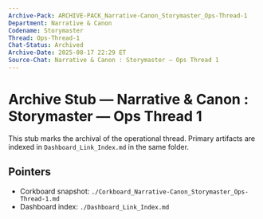 ```yaml
---
Archive-Pack: ARCHIVE-PACK_Narrative-Canon_Storymaster_Ops-Thread-1
Department: Narrative & Canon
Codename: Storymaster
Thread: Ops-Thread-1
Chat-Status: Archived
Archive-Date: 2025-08-17 22:29 ET
Source-Chat: Narrative & Canon : Storymaster — Ops Thread 1
---
```


# Archive Stub — Narrative & Canon : Storymaster — Ops Thread 1

This stub marks the archival of the operational thread.
Primary artifacts are indexed in `Dashboard_Link_Index.md` in the same folder.

## Pointers
- Corkboard snapshot: `./Corkboard_Narrative-Canon_Storymaster_Ops-Thread-1.md`
- Dashboard index: `./Dashboard_Link_Index.md`

